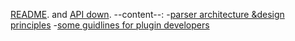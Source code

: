 [README](https://github.com/mardown-it/markdown-it/#markdown-it). and
[API down](https://markdown-it.github.io/markdown-it/).
--content--:
-[parser architecture &design principles](architecture.md)
-[some guidlines for plugin developers](development.md)

